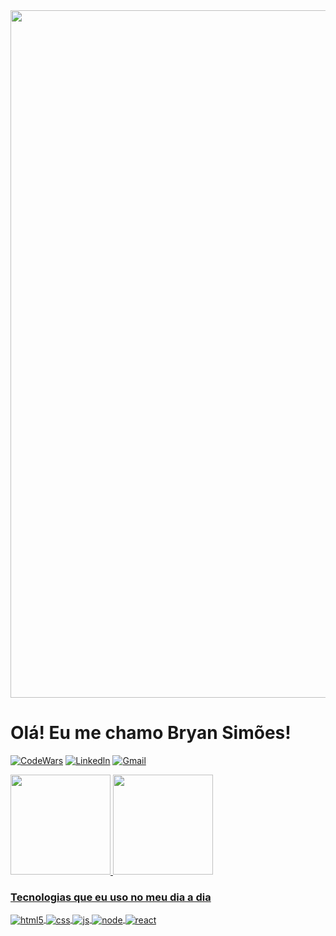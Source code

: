 
<img width="1100em" src="gif.gif"/>

<h1>Olá! Eu me chamo Bryan Simões!</h1>

[![CodeWars](https://img.shields.io/badge/Codewars-B1361E?style=for-the-badge&logo=Codewars&logoColor=white)](https://www.codewars.com/users/Bryan_Simoes)
[![Linkedln](https://img.shields.io/badge/LinkedIn-0077B5?style=for-the-badge&logo=linkedin&logoColor=white)](https://github.com/BryanSimoes)
[![Gmail](https://img.shields.io/badge/Gmail-D14836?style=for-the-badge&logo=gmail&logoColor=white)](mailto:bryansk07@hotmail.com)



  <a href="https://github.com/BryanSimoes">
  <img height="160em" src="https://github-readme-stats-eight-theta.vercel.app/api?username=maiconbre&show_icons=true&theme=dracula&include_all_commits=true&count_private=true"/>
  <img height="160em" src="https://github-readme-stats-eight-theta.vercel.app/api/top-langs/?username=maiconbre&layout=compact&langs_count=8&theme=dracula"/>
  

<h3> Tecnologias que eu uso no meu dia a dia </h3>

<div style="display: inline_block">
  <img align="center" alt="html5" src="https://img.shields.io/badge/HTML5-E34F26?style=for-the-badge&logo=html5&logoColor=white" />
  <img align="center" alt="css" src="https://img.shields.io/badge/CSS3-1572B6?style=for-the-badge&logo=css3&logoColor=white" />
  <img align="center" alt="js" src="https://img.shields.io/badge/JavaScript-F7DF1E?style=for-the-badge&logo=javascript&logoColor=black" />
  <img align="center" alt="node" src="https://img.shields.io/badge/Node.js-43853D?style=for-the-badge&logo=node.js&logoColor=white" />
  <img align="center" alt="react" src="https://img.shields.io/badge/-ReactJs-61DAFB?logo=react&logoColor=black&style=for-the-badge" />
  
  
  
</div><br/>
